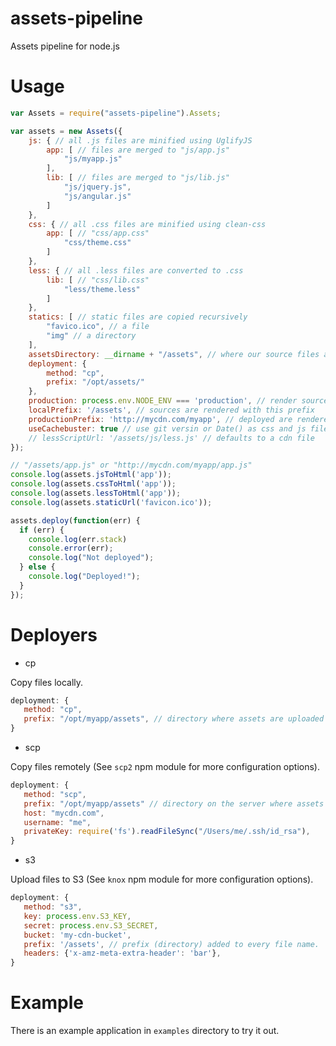 assets-pipeline
===============

Assets pipeline for node.js


Usage
=====

```js
var Assets = require("assets-pipeline").Assets;

var assets = new Assets({
    js: { // all .js files are minified using UglifyJS
        app: [ // files are merged to "js/app.js"
            "js/myapp.js"
        ],
        lib: [ // files are merged to "js/lib.js"
            "js/jquery.js",
            "js/angular.js"
        ]
    },
    css: { // all .css files are minified using clean-css
        app: [ // "css/app.css"
            "css/theme.css"
        ]
    },
    less: { // all .less files are converted to .css
        lib: [ // "css/lib.css"
            "less/theme.less"
        ]
    },
    statics: [ // static files are copied recursively
        "favico.ico", // a file
        "img" // a directory
    ],
    assetsDirectory: __dirname + "/assets", // where our source files are
    deployment: {
        method: "cp",
        prefix: "/opt/assets/"
    },
    production: process.env.NODE_ENV === 'production', // render sources or deployed
    localPrefix: '/assets', // sources are rendered with this prefix
    productionPrefix: 'http://mycdn.com/myapp', // deployed are rendered with this prefix
    useCachebuster: true // use git versin or Date() as css and js files suffix ("app.js" -> "app-12312312312312.js"). default false
    // lessScriptUrl: '/assets/js/less.js' // defaults to a cdn file
});

// "/assets/app.js" or "http://mycdn.com/myapp/app.js"
console.log(assets.jsToHtml('app'));
console.log(assets.cssToHtml('app'));
console.log(assets.lessToHtml('app'));
console.log(assets.staticUrl('favicon.ico'));

assets.deploy(function(err) {
  if (err) {
    console.log(err.stack)
    console.error(err);
    console.log("Not deployed");
  } else {
    console.log("Deployed!");
  }
});

```

Deployers
=========

 * cp

 Copy files locally.

 ```js
 deployment: {
    method: "cp",
    prefix: "/opt/myapp/assets", // directory where assets are uploaded
 }
 ```

* scp

 Copy files remotely (See `scp2` npm module for more configuration options).

 ```js
 deployment: {
    method: "scp",
    prefix: "/opt/myapp/assets" // directory on the server where assets are uploaded
    host: "mycdn.com",
    username: "me",
    privateKey: require('fs').readFileSync("/Users/me/.ssh/id_rsa"),
 }
 ```

* s3

 Upload files to S3 (See `knox` npm module for more configuration options).

 ```js
 deployment: {
    method: "s3",
    key: process.env.S3_KEY,
    secret: process.env.S3_SECRET,
    bucket: 'my-cdn-bucket',
    prefix: '/assets', // prefix (directory) added to every file name.
    headers: {'x-amz-meta-extra-header': 'bar'},
 }
 ```

Example
=======

There is an example application in `examples` directory to try it out.
